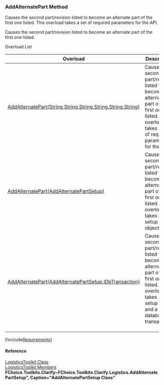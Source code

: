 ﻿### AddAlternatePart Method

Causes the second part/revision listed to become an alternate part of the first one listed. This overload takes a set of required parameters for the API.

Causes the second part/revision listed to become an alternate part of the first one listed.

Overload List

| Overload | Description |
| --- | --- |
| [AddAlternatePart(String,String,String,String,String,String)](FChoice.Toolkits.Clarify~FChoice.Toolkits.Clarify.Logistics.LogisticsToolkit~AddAlternatePart(String,String,String,String,String,String).md) | Causes the second part/revision listed to become an alternate part of the first one listed. This overload takes a set of required parameters for the API.   |
| [AddAlternatePart(AddAlternatePartSetup)](FChoice.Toolkits.Clarify~FChoice.Toolkits.Clarify.Logistics.LogisticsToolkit~AddAlternatePart(AddAlternatePartSetup).md) | Causes the second part/revision listed to become an alternate part of the first one listed. This overload takes a setup object.   |
| [AddAlternatePart(AddAlternatePartSetup,IDbTransaction)](FChoice.Toolkits.Clarify~FChoice.Toolkits.Clarify.Logistics.LogisticsToolkit~AddAlternatePart(AddAlternatePartSetup,IDbTransaction).md) | Causes the second part/revision listed to become an alternate part of the first one listed. This overload takes a setup object and a database transaction.   |

[!include[Requirements](../partials/requirements.md)]



#### Reference

[LogisticsToolkit Class](FChoice.Toolkits.Clarify~FChoice.Toolkits.Clarify.Logistics.LogisticsToolkit.md)  
[LogisticsToolkit Members](FChoice.Toolkits.Clarify~FChoice.Toolkits.Clarify.Logistics.LogisticsToolkit_members.md)  
**FChoice.Toolkits.Clarify~FChoice.Toolkits.Clarify.Logistics.AddAlternatePartSetup", Caption="AddAlternatePartSetup Class"**